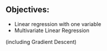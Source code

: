 ## Objectives:
- Linear regression with one variable
- Multivariate Linear Regression

(including Gradient Descent)
